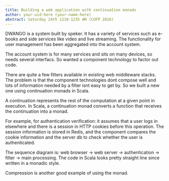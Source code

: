 ```yaml
---
title: Building a web application with continuation monads
author: your-uid-here (your-name-here)
abstract: Saturday 24th 1210-1235 AM (CUFP 2016)
---
```


DWANGO is a system built by speker. It has a variety of services such as e-books and side services like video and live streaming. The functionality for user management has been aggregated into the account system.

The account system is for many services and sits on many devices, so needs several interfacs.  So wanted a component technology to factor out code.

There are quite a few filters available in existing web middleware stacks. The problem is that the component technologies dont compose well and lots of information needed by a filter isnt easy to get by.  So we built a new one using continuation monads in Scala.

A continuation represents the rest of the computation at a given point in execution. In Scala, a continuation monad converts a function that receives the continuation into a monad. 

For example, for authentication verification: it assumes that a user logs in elsewhere and there is a session in HTTP cookies before this operation. The session information is stored in Redis, and the component compares the cookie information and the server db to check whether the user is authenticated.

The sequence diagram is: web browser -> web server -> authentication -> filter -> main processing.
The code in Scala looks pretty straight line since written in a monadic style.

Compression is another good example of using the monad.
